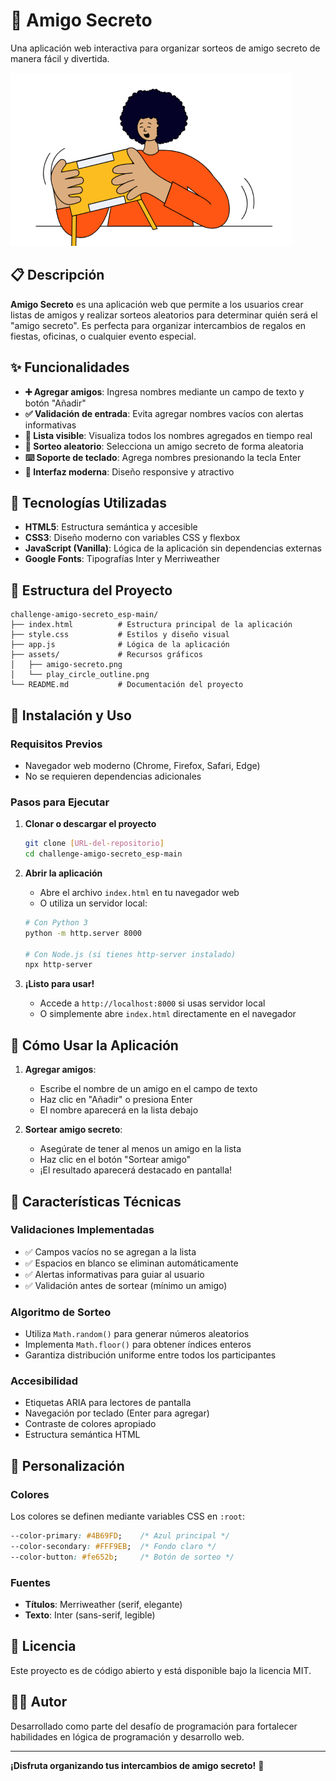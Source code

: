 # 🎁 Amigo Secreto

Una aplicación web interactiva para organizar sorteos de amigo secreto de manera fácil y divertida.

![Amigo Secreto](assets/amigo-secreto.png)

## 📋 Descripción

**Amigo Secreto** es una aplicación web que permite a los usuarios crear listas de amigos y realizar sorteos aleatorios para determinar quién será el "amigo secreto". Es perfecta para organizar intercambios de regalos en fiestas, oficinas, o cualquier evento especial.

## ✨ Funcionalidades

- **➕ Agregar amigos**: Ingresa nombres mediante un campo de texto y botón "Añadir"
- **✅ Validación de entrada**: Evita agregar nombres vacíos con alertas informativas
- **📝 Lista visible**: Visualiza todos los nombres agregados en tiempo real
- **🎲 Sorteo aleatorio**: Selecciona un amigo secreto de forma aleatoria
- **⌨️ Soporte de teclado**: Agrega nombres presionando la tecla Enter
- **🎨 Interfaz moderna**: Diseño responsive y atractivo

## 🚀 Tecnologías Utilizadas

- **HTML5**: Estructura semántica y accesible
- **CSS3**: Diseño moderno con variables CSS y flexbox
- **JavaScript (Vanilla)**: Lógica de la aplicación sin dependencias externas
- **Google Fonts**: Tipografías Inter y Merriweather

## 📁 Estructura del Proyecto

```
challenge-amigo-secreto_esp-main/
├── index.html          # Estructura principal de la aplicación
├── style.css           # Estilos y diseño visual
├── app.js              # Lógica de la aplicación
├── assets/             # Recursos gráficos
│   ├── amigo-secreto.png
│   └── play_circle_outline.png
└── README.md           # Documentación del proyecto
```

## 🔧 Instalación y Uso

### Requisitos Previos
- Navegador web moderno (Chrome, Firefox, Safari, Edge)
- No se requieren dependencias adicionales

### Pasos para Ejecutar

1. **Clonar o descargar el proyecto**
   ```bash
   git clone [URL-del-repositorio]
   cd challenge-amigo-secreto_esp-main
   ```

2. **Abrir la aplicación**
   - Abre el archivo `index.html` en tu navegador web
   - O utiliza un servidor local:
   ```bash
   # Con Python 3
   python -m http.server 8000
   
   # Con Node.js (si tienes http-server instalado)
   npx http-server
   ```

3. **¡Listo para usar!**
   - Accede a `http://localhost:8000` si usas servidor local
   - O simplemente abre `index.html` directamente en el navegador

## 📖 Cómo Usar la Aplicación

1. **Agregar amigos**:
   - Escribe el nombre de un amigo en el campo de texto
   - Haz clic en "Añadir" o presiona Enter
   - El nombre aparecerá en la lista debajo

2. **Sortear amigo secreto**:
   - Asegúrate de tener al menos un amigo en la lista
   - Haz clic en el botón "Sortear amigo"
   - ¡El resultado aparecerá destacado en pantalla!

## 🎯 Características Técnicas

### Validaciones Implementadas
- ✅ Campos vacíos no se agregan a la lista
- ✅ Espacios en blanco se eliminan automáticamente
- ✅ Alertas informativas para guiar al usuario
- ✅ Validación antes de sortear (mínimo un amigo)

### Algoritmo de Sorteo
- Utiliza `Math.random()` para generar números aleatorios
- Implementa `Math.floor()` para obtener índices enteros
- Garantiza distribución uniforme entre todos los participantes

### Accesibilidad
- Etiquetas ARIA para lectores de pantalla
- Navegación por teclado (Enter para agregar)
- Contraste de colores apropiado
- Estructura semántica HTML

## 🎨 Personalización

### Colores
Los colores se definen mediante variables CSS en `:root`:
```css
--color-primary: #4B69FD;    /* Azul principal */
--color-secondary: #FFF9EB;  /* Fondo claro */
--color-button: #fe652b;     /* Botón de sorteo */
```

### Fuentes
- **Títulos**: Merriweather (serif, elegante)
- **Texto**: Inter (sans-serif, legible)


## 📄 Licencia

Este proyecto es de código abierto y está disponible bajo la licencia MIT.

## 👨‍💻 Autor

Desarrollado como parte del desafío de programación para fortalecer habilidades en lógica de programación y desarrollo web.

---

**¡Disfruta organizando tus intercambios de amigo secreto!** 🎉 